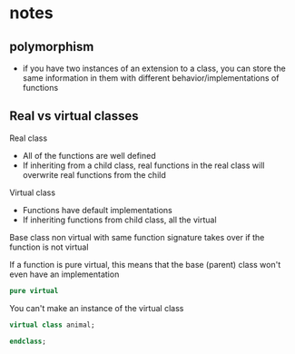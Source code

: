 # notes

## polymorphism

- if you have two instances of an extension to a class, you can store the same information in them with different behavior/implementations of functions 



## Real vs virtual classes

Real class
- All of the functions are well defined
- If inheriting from a child class, real functions in the real class will overwrite real functions from the child


Virtual class
- Functions have default implementations
- If inheriting functions from child class, all the virtual 


Base class non virtual with same function signature takes over if the function is not virtual


If a function is pure virtual, this means that the base  (parent) class won't even have an implementation

```systemverilog
pure virtual
```

You can't make an instance of the virtual class

```systemverilog
virtual class animal;

endclass;
```